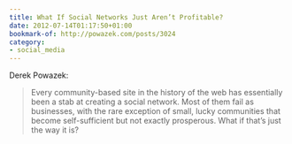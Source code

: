 ```yaml
---
title: What If Social Networks Just Aren’t Profitable?
date: 2012-07-14T01:17:50+01:00
bookmark-of: http://powazek.com/posts/3024
category:
- social_media
---
```

Derek Powazek:

> Every community-based site in the history of the web has essentially been a stab at creating a social network. Most of them fail as businesses, with the rare exception of small, lucky communities that become self-sufficient but not exactly prosperous. What if that’s just the way it is?
